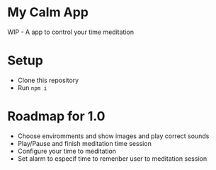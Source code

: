 # My Calm App

WIP - A app to control your time meditation



# Setup
- Clone this repository
- Run `npm i`


# Roadmap for 1.0
- Choose enviromments and show images and play correct sounds
- Play/Pause and finish meditation time session 
- Configure your time to meditation
- Set alarm to especif time to remenber user to meditation session
